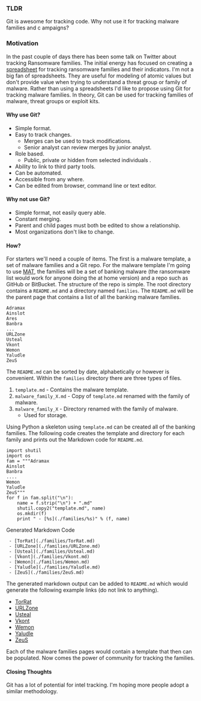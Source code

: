 ### TLDR
Git is awesome for tracking code. Why not use it for tracking malware families and c ampaigns?

### Motivation 
In the past couple of days there has been some talk on Twitter about tracking Ransomware families.  The initial energy has focused on creating a [spreadsheet](https://docs.google.com/spreadsheets/d/1TWS238xacAto-fLKh1n5uTsdijWdCEsGIM0Y0Hvmc5g/edit#gid=0) for tracking ransomware families and their indicators. I'm not a big fan of spreadsheets. They are useful for modeling of atomic values but don't provide value when trying to understand a threat group or family of malware. Rather than using a spreadsheets I'd like to propose using Git for tracking malware families. In theory, Git can be used for tracking families of malware, threat groups or exploit kits. 

#### Why use Git?

 - Simple format. 
 - Easy to track changes. 
	 - Merges can be used to track modifications. 
	 - Senior analyst can review merges by junior analyst. 
 - Role based. 
	 - Public, private or hidden from selected individuals . 
 - Ability to link to third party tools. 
 - Can be automated.
 - Accessible from any where. 
 - Can be edited from browser, command line or text editor. 

#### Why not use Git?

 - Simple format, not easily query able.  
 - Constant merging. 
 - Parent and child pages must both be edited to show a relationship. 
 - Most organizations don't like to change.  

#### How?
For starters we'll need a couple of items. The first is a malware template, a set of malware families and a Git repo. For the malware template I'm going to use [MAT](https://bitbucket.org/Alexander_Hanel/mat), the families will be a set of banking malware (the ransomware list would work for anyone doing the at home version) and a repo such as GitHub or BitBucket. The structure of the repo is simple. The root directory contains a `README.md` and a directory named `families`. The `README.md` will be the parent page that contains a list of all the banking malware families. 
```
Adramax 
Ainslot 
Ares
Banbra 
...
URLZone
Usteal
Vkont
Wemon
Yaludle
ZeuS
```
The `README.md` can be sorted by date, alphabetically or however is convenient. Within the `families` directory there are three types of files.

 1. `template.md` - Contains the malware template.
 2. `malware_family_X.md` - Copy of `template.md` renamed with the family of malware.
 3. `malware_family_X` - Directory renamed with the family of malware.
	 - Used for storage. 

Using Python a skeleton using `template.md` can be created all of the banking families.  The following code creates the template and directory for each family and prints out the Markdown code for `README.md`.
```
import shutil
import os 
fam = """Adramax 
Ainslot 
Banbra 
....
Wemon
Yaludle
ZeuS"""
for f in fam.split("\n"):
    name = f.strip("\n") + ".md"
    shutil.copy2("template.md", name)
    os.mkdir(f)
    print " - [%s](./families/%s)" % (f, name)
```
Generated Markdown Code
```
 - [TorRat](./families/TorRat.md)
 - [URLZone](./families/URLZone.md)
 - [Usteal](./families/Usteal.md)
 - [Vkont](./families/Vkont.md)
 - [Wemon](./families/Wemon.md)
 - [Yaludle](./families/Yaludle.md)
 - [ZeuS](./families/ZeuS.md)
```

The generated markdown output can be added to `README.md` which would generate the following example links (do not link to anything).

 - [TorRat](./families/TorRat.md)
 - [URLZone](./families/URLZone.md)
 - [Usteal](./families/Usteal.md)
 - [Vkont](./families/Vkont.md)
 - [Wemon](./families/Wemon.md)
 - [Yaludle](./families/Yaludle.md)
 - [ZeuS](./families/ZeuS.md) 

Each of the malware families pages would contain a template that then can be populated.  Now comes the power of community for tracking the families.

#### Closing Thoughts
Git has a lot of potential for intel tracking. I'm hoping more people adopt a similar methodology.   
